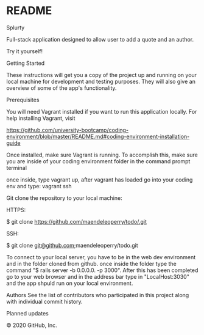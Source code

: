 # README



Splurty

Full-stack application designed to allow user to add a quote and an author.

Try it yourself!

Getting Started

These instructions will get you a copy of the project up and running on your local machine for development and testing purposes. They will also give an overview of some of the app's functionality.

Prerequisites

You will need Vagrant installed if you want to run this application locally. For help installing Vagrant, visit

https://github.com/university-bootcamp/coding-environment/blob/master/README.md#coding-environment-installation-guide

Once installed, make sure Vagrant is running. To accomplish this, make sure you are inside of your coding environment folder in the command prompt terminal

once inside, type vagrant up,  after vagrant has loaded go into your coding env and type: vagrant ssh 

Git clone the repository to your local machine:

HTTPS:

$ git clone https://github.com/maendeleoperry/todo/.git

SSH:

$ git clone git@github.com;maendeleoperry/todo.git

To connect to your local server, you have to be in the web dev environment and in the folder cloned from github.  once inside the folder type the command "$ rails server -b 0.0.0.0. -p 3000".  After this has been completed go to your web browser and in the address bar type in "LocalHost:3030" and the app shpuld run on your local environment.

Authors
See the list of contributors who participated in this project along with individual commit history.

Planned updates


© 2020 GitHub, Inc.
